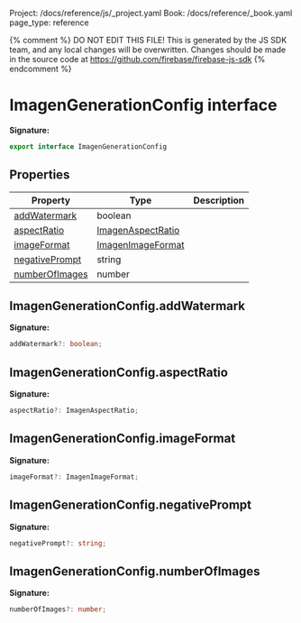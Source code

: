 Project: /docs/reference/js/_project.yaml
Book: /docs/reference/_book.yaml
page_type: reference

{% comment %}
DO NOT EDIT THIS FILE!
This is generated by the JS SDK team, and any local changes will be
overwritten. Changes should be made in the source code at
https://github.com/firebase/firebase-js-sdk
{% endcomment %}

# ImagenGenerationConfig interface
<b>Signature:</b>

```typescript
export interface ImagenGenerationConfig 
```

## Properties

|  Property | Type | Description |
|  --- | --- | --- |
|  [addWatermark](./vertexai.imagengenerationconfig.md#imagengenerationconfigaddwatermark) | boolean |  |
|  [aspectRatio](./vertexai.imagengenerationconfig.md#imagengenerationconfigaspectratio) | [ImagenAspectRatio](./vertexai.md#imagenaspectratio) |  |
|  [imageFormat](./vertexai.imagengenerationconfig.md#imagengenerationconfigimageformat) | [ImagenImageFormat](./vertexai.imagenimageformat.md#imagenimageformat_class) |  |
|  [negativePrompt](./vertexai.imagengenerationconfig.md#imagengenerationconfignegativeprompt) | string |  |
|  [numberOfImages](./vertexai.imagengenerationconfig.md#imagengenerationconfignumberofimages) | number |  |

## ImagenGenerationConfig.addWatermark

<b>Signature:</b>

```typescript
addWatermark?: boolean;
```

## ImagenGenerationConfig.aspectRatio

<b>Signature:</b>

```typescript
aspectRatio?: ImagenAspectRatio;
```

## ImagenGenerationConfig.imageFormat

<b>Signature:</b>

```typescript
imageFormat?: ImagenImageFormat;
```

## ImagenGenerationConfig.negativePrompt

<b>Signature:</b>

```typescript
negativePrompt?: string;
```

## ImagenGenerationConfig.numberOfImages

<b>Signature:</b>

```typescript
numberOfImages?: number;
```
